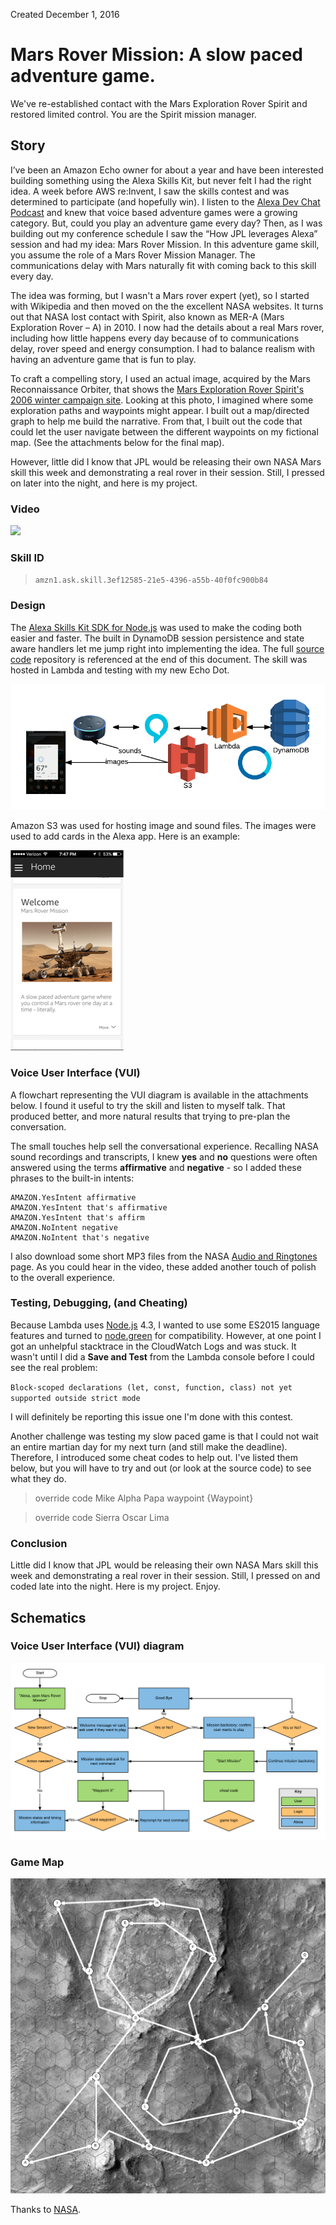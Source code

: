 Created December 1, 2016

Mars Rover Mission: A slow paced adventure game.
================================================

We've re-established contact with the Mars Exploration Rover Spirit and restored limited control. You are the Spirit mission manager.

[](#story)Story
---------------

I’ve been an Amazon Echo owner for about a year and have been interested building something using the Alexa Skills Kit, but never felt I had the right idea. A week before AWS re:Invent, I saw the skills contest and was determined to participate (and hopefully win). I listen to the [Alexa Dev Chat Podcast](https://developer.amazon.com/public/solutions/alexa/alexa-skills-kit/content/alexa-developer-podcast) and knew that voice based adventure games were a growing category. But, could you play an adventure game every day? Then, as I was building out my conference schedule I saw the “How JPL leverages Alexa” session and had my idea: Mars Rover Mission. In this adventure game skill, you assume the role of a Mars Rover Mission Manager. The communications delay with Mars naturally fit with coming back to this skill every day.

The idea was forming, but I wasn't a Mars rover expert (yet), so I started with Wikipedia and then moved on the the excellent NASA websites. It turns out that NASA lost contact with Spirit, also known as MER-A (Mars Exploration Rover – A) in 2010. I now had the details about a real Mars rover, including how little happens every day because of to communications delay, rover speed and energy consumption. I had to balance realism with having an adventure game that is fun to play.

To craft a compelling story, I used an actual image, acquired by the Mars Reconnaissance Orbiter, that shows the [Mars Exploration Rover Spirit's 2006 winter campaign site](https://www.nasa.gov/multimedia/imagegallery/image_feature_963.html). Looking at this photo, I imagined where some exploration paths and waypoints might appear. I built out a map/directed graph to help me build the narrative. From that, I built out the code that could let the user navigate between the different waypoints on my fictional map. (See the attachments below for the final map).

However, little did I know that JPL would be releasing their own NASA Mars skill this week and demonstrating a real rover in their session. Still, I pressed on later into the night, and here is my project.

### [](#toc-video-0)Video

[![](https://img.youtube.com/vi/P4A-EMxqtuk/0.jpg)](https://www.youtube.com/watch?v=P4A-EMxqtuk "")

### [](#toc-skill-id-1)Skill ID

> `amzn1.ask.skill.3ef12585-21e5-4396-a55b-40f0fc900b84`

### [](#toc-design-2)Design

The [Alexa Skills Kit SDK for Node.js](https://github.com/alexa/alexa-skills-kit-sdk-for-nodejs) was used to make the coding both easier and faster. The built in DynamoDB session persistence and state aware handlers let me jump right into implementing the idea. The full [source code](https://github.com/kjhsoftware/mars-rover-mission) repository is referenced at the end of this document. The skill was hosted in Lambda and testing with my new Echo Dot.

![](ASK%20architecture.png)


Amazon S3 was used for hosting image and sound files. The images were used to add cards in the Alexa app. Here is an example:

![](screenshot.png)

### [](#toc-voice-user-interface--vui--3)Voice User Interface (VUI)

A flowchart representing the VUI diagram is available in the attachments below. I found it useful to try the skill and listen to myself talk. That produced better, and more natural results that trying to pre-plan the conversation.

The small touches help sell the conversational experience. Recalling NASA sound recordings and transcripts, I knew **yes** and **no** questions were often answered using the terms **affirmative** and **negative** - so I added these phrases to the built-in intents:

    AMAZON.YesIntent affirmative 
    AMAZON.YesIntent that's affirmative 
    AMAZON.YesIntent that's affirm 
    AMAZON.NoIntent negative 
    AMAZON.NoIntent that's negative
    

I also download some short MP3 files from the NASA [Audio and Ringtones](https://www.nasa.gov/connect/sounds/index.html) page. As you could hear in the video, these added another touch of polish to the overall experience.

### [](#toc-testing--debugging---and-cheating-4)Testing, Debugging, (and Cheating)

Because Lambda uses [Node.js](http://node.js/) 4.3, I wanted to use some ES2015 language features and turned to [node.green](http://node.green/) for compatibility. However, at one point I got an unhelpful stacktrace in the CloudWatch Logs and was stuck. It wasn't until I did a **Save and Test** from the Lambda console before I could see the real problem:

`Block-scoped declarations (let, const, function, class) not yet supported outside strict mode`

I will definitely be reporting this issue one I'm done with this contest.

Another challenge was testing my slow paced game is that I could not wait an entire martian day for my next turn (and still make the deadline). Therefore, I introduced some cheat codes to help out. I've listed them below, but you will have to try and out (or look at the source code) to see what they do.

> override code Mike Alpha Papa waypoint {Waypoint}

> override code Sierra Oscar Lima

### [](#toc-conclusion-5)Conclusion

Little did I know that JPL would be releasing their own NASA Mars skill this week and demonstrating a real rover in their session. Still, I pressed on and coded late into the night. Here is my project. Enjoy.


[](#schematics)Schematics
-------------------------

### Voice User Interface (VUI) diagram

![](Mars%20Rover%20Mission%20VUI.png)

### Game Map

![](Mars%20Surface%20Map%201280.png)


Thanks to [NASA](https://www.nasa.gov/multimedia/guidelines/index.html).
